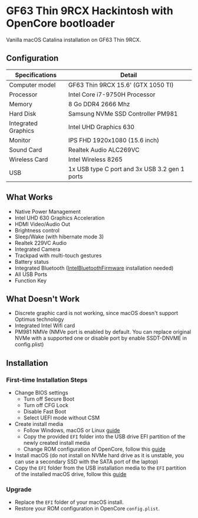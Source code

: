 # GF63 Thin 9RCX Hackintosh with OpenCore bootloader

Vanilla macOS Catalina installation on GF63 Thin 9RCX.

## Configuration

| Specifications | Detail |
| ------------------- | ------------------------------------------- |
| Computer model      | GF63 Thin 9RCX 15.6' (GTX 1050 TI)      |
| Processor           | Intel Core i7-9750H Processor     |
| Memory              | 8 Go DDR4 2666 Mhz             |
| Hard Disk           | Samsung NVMe SSD Controller PM981    |
| Integrated Graphics | Intel UHD Graphics 630                     |
| Monitor             | IPS FHD 1920x1080 (15.6 inch) |
| Sound Card          | Realtek Audio ALC269VC         |
| Wireless Card       | Intel Wireless 8265                   |
| USB                 | 1x USB type C port and 3x USB 3.2 gen 1 ports  |

## What Works
- Native Power Management
- Intel UHD 630 Graphics Acceleration
- HDMI Video/Audio Out
- Brightness control
- Sleep/Wake (with hibernate mode 3)
- Realtek 229VC Audio
- Integrated Camera
- Trackpad with multi-touch gestures
- Battery status
- Integrated Bluetooth ([IntelBluetoothFirmware](https://github.com/OpenIntelWireless/IntelBluetoothFirmware) installation needed)
- All USB Ports
- Function Key

## What Doesn't Work
- Discrete graphic card is not working, since macOS doesn't support Optimus technology
- Integrated Intel Wifi card
- PM981 NMVe (NMVe port is enabled by default. You can replace original NVMe with a supported one or disable port by enable SSDT-DNVME in config.plist)

## Installation

### First-time Installation Steps
- Change BIOS settings
    - Turn off Secure Boot
    - Turn off CFG Lock
    - Disable Fast Boot
    - Select UEFI mode without CSM
- Create install media
    - Follow Windows, macOS or Linux [guide](https://khronokernel-2.gitbook.io/opencore-vanilla-desktop-guide/opencore-efi#setting-up-the-efi)
    - Copy the provided `EFI` folder into the USB drive EFI partition of the newly created install media
    - Change ROM configuration of OpenCore, follow this [guide](https://khronokernel-2.gitbook.io/opencore-vanilla-desktop-guide/post-install/post-install/iservices#fixing-rom)
- Install macOS (do not install on NVMe hard drive as it is unstable, you can use a secondary SSD with the SATA port of the laptop)
- Copy the `EFI` folder from the USB installation media to the `EFI` partition of the installed macOS drive, follow this [guide](https://khronokernel-2.gitbook.io/opencore-vanilla-desktop-guide/post-install/post-install/oc2hdd)

### Upgrade

- Replace the `EFI` folder of your macOS install.
- Restore your ROM configuration in OpenCore `config.plist`.